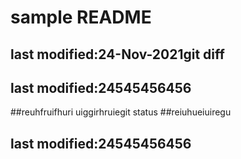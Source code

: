 # sample README
## last modified:24-Nov-2021git diff
## last modified:24545456456
##reuhfruifhuri uiggirhruiegit status
##reiuhueiuiregu
## last modified:24545456456
